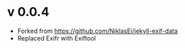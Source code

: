 # v 0.0.4
- Forked from https://github.com/NiklasEi/jekyll-exif-data
- Replaced Exifr with Exiftool
